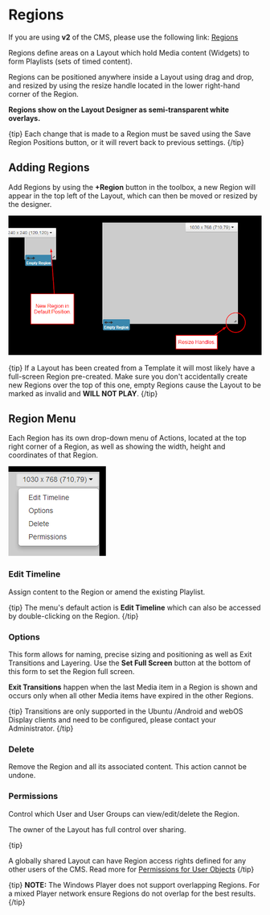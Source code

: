 # Regions

If you are using **v2** of the CMS, please use the following link: [Regions](layouts_regions.html)

Regions define areas on a Layout which hold Media content (Widgets) to form Playlists (sets of timed content).

Regions can be positioned anywhere inside a Layout using drag and drop, and resized by using the resize handle located in the lower right-hand corner of the Region.

**Regions show on the Layout Designer as semi-transparent white overlays.**

{tip}
Each change that is made to a Region must be saved using the Save Region Positions button, or it will revert back to previous settings.
{/tip}

## Adding Regions

Add Regions by using the **+Region** button in the toolbox, a new Region will appear in the top left of the Layout, which can then be moved or resized by the designer.

![Resize a region](img/layouts_designer_region_resize_handles.png)

{tip}
If a Layout has been created from a Template it will most likely have a full-screen Region pre-created. Make sure you don't accidentally create new Regions over the top of this one, empty Regions cause the Layout to be marked as invalid and **WILL NOT PLAY**.
{/tip}

## Region Menu

Each Region has its own drop-down menu of Actions, located at the top right corner of a Region, as well as showing the width, height and coordinates of that Region.

![Layout Designer Screenshot - Add Region](img/layouts_designer_region_menu.png)

### Edit Timeline 

Assign content to the Region or amend the existing Playlist.

{tip}
The menu's default action is **Edit Timeline** which can also be accessed by double-clicking on the Region.
{/tip}

### Options

This form allows for naming, precise sizing and positioning as well as Exit Transitions and Layering. Use the **Set Full Screen** button at the bottom of this form to set the Region full screen.

**Exit Transitions** happen when the last Media item in a Region is shown and occurs only when all other Media items have expired in the other Regions. 

{tip}
Transitions are only supported in the Ubuntu /Android and webOS Display clients and need to be configured, please contact your Administrator.
{/tip}

### Delete

Remove the Region and all its associated content. This action cannot be undone.

### Permissions

Control which User and User Groups can view/edit/delete the Region.

The owner of the Layout has full control over sharing. 

{tip}

A globally shared Layout can have Region access rights defined for any other users of the CMS. Read more for [Permissions for User Objects](users_permissions.html#user_objects) 
{/tip}

{tip}
**NOTE:** The Windows Player does not support overlapping Regions. For a mixed Player network ensure Regions do not overlap for the best results.
{/tip}